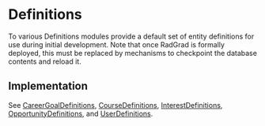 # Definitions

To various Definitions modules provide a default set of entity definitions for use during initial development. Note that once RadGrad is formally deployed, this must be replaced by mechanisms to checkpoint the database contents and reload it.

## Implementation

See [CareerGoalDefinitions](https://philipmjohnson.gitbooks.io/radgrad-manual/content/api/jsdocs/module-CareerGoalDefinitions.html), [CourseDefinitions](https://philipmjohnson.gitbooks.io/radgrad-manual/content/api/jsdocs/module-CourseDefinitions.html), [InterestDefinitions](https://philipmjohnson.gitbooks.io/radgrad-manual/content/api/jsdocs/module-InterestDefinitions.html), [OpportunityDefinitions](https://philipmjohnson.gitbooks.io/radgrad-manual/content/api/jsdocs/module-OpportunityDefinitions.html), and [UserDefinitions](https://philipmjohnson.gitbooks.io/radgrad-manual/content/api/jsdocs/module-UserDefinitions.html).